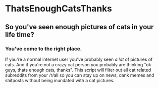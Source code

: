 # ThatsEnoughCatsThanks
## So you've seen enough pictures of cats in your life time?
### You've come to the right place.

If you're a normal internet user you've probably seen *a lot* of pictures of cats. And if you're not a crazy cat person you probably are thinking "ok guys, thats enough cats, thanks". This script will filter out all cat related subreddits from your /r/all so you can stay up on news, dank memes and shitposts without being inundated with a cat pictures.

